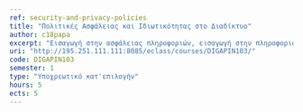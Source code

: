 ```yaml
---
ref: security-and-privacy-policies
title: "Πολιτικές Ασφάλειας και Ιδιωτικότητας στο Διαδίκτυο"
author: c18papa
excerpt: "Εισαγωγή στην ασφάλειας πληροφοριών, εισαγωγή στην πληροφοριακή ιδιωτικότητα, εργαλεία λογισμικού και τεχνικές για τον έλεγχο της ασφάλειας πληροφοριακών συστημάτων, αποτίμηση και διαχείριση επικινδυνότητας στην ασφάλεια πληροφοριών και δικτύων, προστασία της ιδιωτικότητας χρηστών ηλεκτρονικών υπηρεσιών στο Διαδίκτυο,δομή και περιεχόμενο πολιτικών ιδιωτικότητας,αποτίμηση αντικτύπου περιστατικών παραβίασης προσωπικών δεδομένων, συμμόρφωση με τις απαιτήσεις του γενικού κανονισμού προστασίας προσωπικών δεδομένων (GDPR)."
uri: "http://195.251.111.111:8085/eclass/courses/DIGAPIN103/"
code: DIGAPIN103
semester: 1
type: "Υποχρεωτικό κατ'επιλογήν"
hours: 5
ects: 5
---
```

